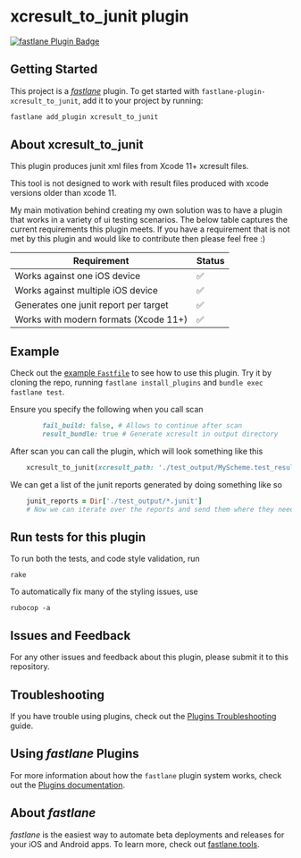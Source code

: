 # xcresult_to_junit plugin

[![fastlane Plugin Badge](https://rawcdn.githack.com/fastlane/fastlane/master/fastlane/assets/plugin-badge.svg)](https://rubygems.org/gems/fastlane-plugin-xcresult_to_junit)

## Getting Started

This project is a [_fastlane_](https://github.com/fastlane/fastlane) plugin. To get started with `fastlane-plugin-xcresult_to_junit`, add it to your project by running:

```bash
fastlane add_plugin xcresult_to_junit
```

## About xcresult_to_junit

This plugin produces junit xml files from Xcode 11+ xcresult files.

This tool is not designed to work with result files produced with xcode versions older than xcode 11.

My main motivation behind creating my own solution was to have a plugin that works in a variety of ui testing scenarios.
The below table captures the current requirements this plugin meets. If you have a requirement that is not met by this plugin and would like to contribute then please feel free :)

| Requirement                           | Status             |
|---------------------------------------|--------------------|
| Works against one iOS device          | :white_check_mark: |
| Works against multiple iOS device     | :white_check_mark: |
| Generates one junit report per target | :white_check_mark: |
| Works with modern formats (Xcode 11+) | :white_check_mark: |

## Example

Check out the [example `Fastfile`](fastlane/Fastfile) to see how to use this plugin. Try it by cloning the repo, running `fastlane install_plugins` and `bundle exec fastlane test`.

Ensure you specify the following when you call scan
```ruby
        fail_build: false, # Allows to continue after scan
        result_bundle: true # Generate xcresult in output directory
```

After scan you can call the plugin, which will look something like this
```ruby
    xcresult_to_junit(xcresult_path: './test_output/MyScheme.test_result', output_path: './test_output/')
```

We can get a list of the junit reports generated by doing something like so
```ruby
    junit_reports = Dir['./test_output/*.junit']
    # Now we can iterate over the reports and send them where they need to go
```

## Run tests for this plugin

To run both the tests, and code style validation, run

```
rake
```

To automatically fix many of the styling issues, use
```
rubocop -a
```

## Issues and Feedback

For any other issues and feedback about this plugin, please submit it to this repository.

## Troubleshooting

If you have trouble using plugins, check out the [Plugins Troubleshooting](https://docs.fastlane.tools/plugins/plugins-troubleshooting/) guide.

## Using _fastlane_ Plugins

For more information about how the `fastlane` plugin system works, check out the [Plugins documentation](https://docs.fastlane.tools/plugins/create-plugin/).

## About _fastlane_

_fastlane_ is the easiest way to automate beta deployments and releases for your iOS and Android apps. To learn more, check out [fastlane.tools](https://fastlane.tools).
